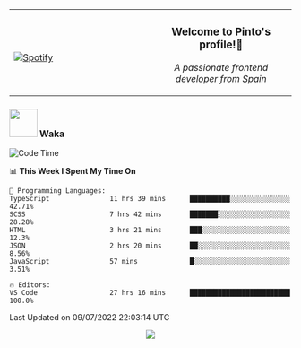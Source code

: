 <table width="100%" align="center"> 
  <tr>
  <td width="50%">
      
&nbsp; <br> [![Spotify](https://novatorem-zeta-rust.vercel.app/api/spotify)](https://open.spotify.com/user/novatorem-zeta-rust)

  </td>
  <td width="50%">
    <h3 align="center">Welcome to Pinto's profile!👋</h3>
    <p align="center"><em>A passionate frontend developer from Spain</em></p>
  </td>
  </table>

### <img src="https://media.giphy.com/media/VgCDAzcKvsR6OM0uWg/giphy.gif" width="50"> Waka

  <!--START_SECTION:waka-->
![Code Time](http://img.shields.io/badge/Code%20Time-632%20hrs%2034%20mins-blue)

📊 **This Week I Spent My Time On** 

```text
💬 Programming Languages: 
TypeScript               11 hrs 39 mins      ██████████░░░░░░░░░░░░░░░   42.71% 
SCSS                     7 hrs 42 mins       ███████░░░░░░░░░░░░░░░░░░   28.28% 
HTML                     3 hrs 21 mins       ███░░░░░░░░░░░░░░░░░░░░░░   12.3% 
JSON                     2 hrs 20 mins       ██░░░░░░░░░░░░░░░░░░░░░░░   8.56% 
JavaScript               57 mins             █░░░░░░░░░░░░░░░░░░░░░░░░   3.51%

🔥 Editors: 
VS Code                  27 hrs 16 mins      █████████████████████████   100.0%

```


 Last Updated on 09/07/2022 22:03:14 UTC
<!--END_SECTION:waka-->

<div align="center">
<img src="https://github-readme-stats-gilt-tau.vercel.app/api/top-langs/?username=pinto-hub&layout=compact&theme=dracula" />
</div>
